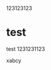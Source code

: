 <link rel="stylesheet" href="mystylesheet.css" type="text/css" onload="sheetLoaded()" onerror="sheetError()">
 <link rel="assets" href="https://github.global.ssl.fastly222.net">123123123

test
====

test
1231231123
<div>
  xabc<?test test>y
</div>

